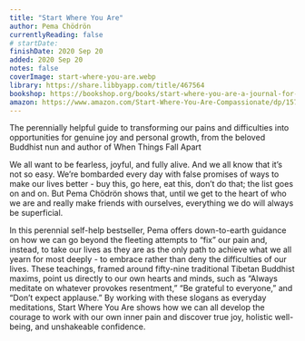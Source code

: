 ```yaml
---
title: "Start Where You Are"
author: Pema Chödrön
currentlyReading: false
# startDate:
finishDate: 2020 Sep 20
added: 2020 Sep 20
notes: false
coverImage: start-where-you-are.webp
library: https://share.libbyapp.com/title/467564
bookshop: https://bookshop.org/books/start-where-you-are-a-journal-for-self-exploration-9780399174827/9780399174827
amazon: https://www.amazon.com/Start-Where-You-Are-Compassionate/dp/1570628394
---
```


The perennially helpful guide to transforming our pains and difficulties into opportunities for genuine joy and personal growth, from the beloved Buddhist nun and author of When Things Fall Apart

We all want to be fearless, joyful, and fully alive. And we all know that it’s not so easy. We’re bombarded every day with false promises of ways to make our lives better - buy this, go here, eat this, don’t do that; the list goes on and on. But Pema Chödrön shows that, until we get to the heart of who we are and really make friends with ourselves, everything we do will always be superficial. 

In this perennial self-help bestseller, Pema offers down-to-earth guidance on how we can go beyond the fleeting attempts to “fix” our pain and, instead, to take our lives as they are as the only path to achieve what we all yearn for most deeply - to embrace rather than deny the difficulties of our lives. These teachings, framed around fifty-nine traditional Tibetan Buddhist maxims, point us directly to our own hearts and minds, such as “Always meditate on whatever provokes resentment,” “Be grateful to everyone,” and “Don’t expect applause.” By working with these slogans as everyday meditations, Start Where You Are shows how we can all develop the courage to work with our own inner pain and discover true joy, holistic well-being, and unshakeable confidence.  
